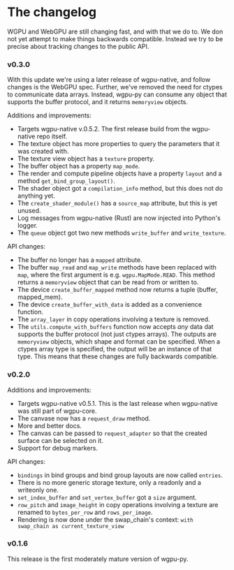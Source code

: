 # The changelog

WGPU and WebGPU are still changing fast, and with that we do to. We don
not yet attempt to make things backwards compatible. Instead we try to
be precise about tracking changes to the public API.


### v0.3.0

With this update we're using a later release of wgpu-native, and follow changes
is the WebGPU spec. Further, we've removed the need for ctypes to communicate
data arrays. Instead, wgpu-py can consume any object that supports the buffer
protocol, and it returns `memoryview` objects.

Additions and improvements:

* Targets wgpu-native v.0.5.2. The first release build from the wgpu-native repo itself.
* The texture object has more properties to query the parameters that it was created with.
* The texture view object has a `texture` property.
* The buffer object has a property `map_mode`.
* The render and compute pipeline objects have a property `layout` and a method `get_bind_group_layout()`.
* The shader object got a `compilation_info` method, but this does not do anything yet.
* The `create_shader_module()` has a `source_map` attribute, but this is yet unused.
* Log messages from wgpu-native (Rust) are now injected into Python's logger.
* The `queue` object got two new methods `write_buffer` and `write_texture`.

API changes:

* The buffer no longer has a `mapped` attribute.
* The buffer `map_read` and `map_write` methods have been replaced with `map`,
  where the first argument is e.g. `wgpu.MapMode.READ`. This method returns
  a `memoryview` object that can be read from or written to.
* The device `create_buffer_mapped` method now returns a tuple (buffer, mapped_mem).
* The device `create_buffer_with_data` is added as a convenience function.
* The `array_layer` in copy operations involving a texture is removed.
* The `utils.compute_with_buffers` function now accepts *any* data dat supports
  the buffer protocol (not just ctypes arrays). The outputs are `memoryview` objects,
  which shape and format can be specified. When a ctypes array type is specified,
  the output will be an instance of that type. This means that these changes are
  fully backwards compatible.


### v0.2.0

Additions and improvements:

* Targets wgpu-native v0.5.1. This is the last release when wgpu-native was still part of wgpu-core.
* The canvase now has a `request_draw` method.
* More and better docs.
* The canvas can be passed to `request_adapter` so that the created surface
  can be selected on it.
* Support for debug markers.

API changes:

* `bindings` in bind groups and bind group layouts are now called `entries`.
* There is no more generic storage texture, only a readonly and a writeonly one.
* `set_index_buffer` and `set_vertex_buffer` got a `size` argument.
* `row_pitch` and `image_height` in copy operations involving a texture
  are renamed to `bytes_per_row` and `rows_per_image`.
* Rendering is now done under the swap_chain's context: `with swap_chain as current_texture_view`


### v0.1.6

This release is the first moderately mature version of wgpu-py.
